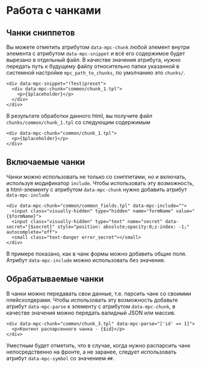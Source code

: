 # Работа с чанками

## Чанки сниппетов

Вы можете отметить атрибутом `data-mpc-chunk` любой элемент внутри элемента с атрибутом `data-mpc-snippet` и всё его содержимое будет вырезано в отдельный файл. В качестве значения атрибута, нужно передать путь к будущему файлу  относительно папки указанной в системной настройке `mpc_path_to_chunks`, по умолчанию это `chunks/`.

```fenom
<div data-mpc-snippet="!Test|preset">
  <div data-mpc-chunk="common/chunk_1.tpl">
    <p>{$placeholder}</p>
  </div>
</div>
```

В результате обработки данного html, вы получите файл `chunks/common/chunk_1.tpl` со следующим содержимым

```fenom
<div data-mpc-chunk="common/chunk_1.tpl">
  <p>{$placeholder}</p>
</div>
```

## Включаемые чанки

Чанки можно использовать не только со сниппетами, но и включать, используя модификатор `include`. Чтобы использовать эту возможность, в html-элементу с атрибутом `data-mpc-chunk` нужно добавить атрибут `data-mpc-include`

```fenom
<div data-mpc-chunk="common/common_fields.tpl" data-mpc-include="">
  <input class="visually-hidden" type="hidden" name="formName" value="{$formName}">
  <input class="visually-hidden" type="text" name="secret" data-secret="{$secret}" style="position: absolute;opacity:0;z-index: -1;" autocomplete="off">
  <small class="text-danger error_secret"></small>
</div>
```

В примере показано, как в чанк формы можно добавить общие поля. Атрибут `data-mpc-include` можно использовать без значения.

## Обрабатываемые чанки

В чанки можно передавать свои данные, т.е. парсить чанк со своимми плейсхолдерами. Чтобы использовать эту возможность добавьте атрибут `data-mpc-parse` к элементу с атрибутом `data-mpc-chunk`, в качестве значения можно передать валидный JSON или массив.

```fenom
<div data-mpc-chunk="common/chunk_3.tpl" data-mpc-parse="['id' => 1]">
  <p>Контент распарсенного чанка - {$id}</p>
</div>
```

Уместным будет отметить, что в случае, когда нужно распарсить чанк непосредственно на фронте, а не заранее, следует использовать атрибут `data-mpc-symbol` со значением `##`.

